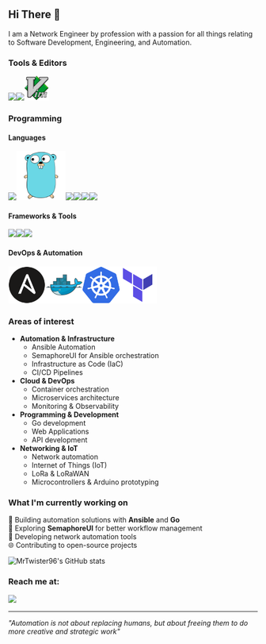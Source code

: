 
## Hi There 👋

I am a Network Engineer by profession with a passion for all things relating to Software Development, Engineering, and Automation.

### Tools & Editors
<code><img height="50" src="https://camo.githubusercontent.com/3913c59c7057f9c9a7f79d63c9753930e69790c8f90fbb375a78686e96165d29/68747470733a2f2f6564656e742e6769746875622e696f2f537570657254696e7949636f6e732f696d616765732f7376672f76697375616c73747564696f636f64652e737667"></code><code><img height="50" src="https://camo.githubusercontent.com/b079fe922f00c4b86f1b724fbc2e8141c468794ce8adbc9b7456e5e1ad09c622/68747470733a2f2f6564656e742e6769746875622e696f2f537570657254696e7949636f6e732f696d616765732f7376672f6769746875622e737667"></code><code><img height="50" src="https://raw.githubusercontent.com/devicons/devicon/master/icons/vim/vim-original.svg"></code>

### Programming
#### Languages
<code><img height="100" src="https://camo.githubusercontent.com/aa96ee3a3352c9c3c2161d3e95698d0885a277ab85d617fe77912627d37a3959/68747470733a2f2f6564656e742e6769746875622e696f2f537570657254696e7949636f6e732f696d616765732f7376672f707974686f6e2e737667"></code><code><img height="100" src="https://raw.githubusercontent.com/devicons/devicon/master/icons/go/go-original.svg"></code><code><img height="75" src="https://camo.githubusercontent.com/9496882abd182958bcea4238ab44f7eb8928d7a4144c150f18f6c55ceb9b4490/68747470733a2f2f6564656e742e6769746875622e696f2f537570657254696e7949636f6e732f696d616765732f7376672f6a6176617363726970742e737667"></code><code><img height="50" src="https://camo.githubusercontent.com/1141fa873ae7371cd6b723fef0cd57ca14923123983844571416854b7f5e8fb6/68747470733a2f2f6564656e742e6769746875622e696f2f537570657254696e7949636f6e732f696d616765732f7376672f63706c7573706c75732e737667"></code><code><img height="50" src="https://camo.githubusercontent.com/72e5df59529a42423d671ba4c02bfb327d917517bfff18595c5e5dc17a5abece/68747470733a2f2f6564656e742e6769746875622e696f2f537570657254696e7949636f6e732f696d616765732f7376672f68746d6c352e737667"></code><code><img height="50" src="https://camo.githubusercontent.com/b788527f604d8e727fcc90d721984125bced85c8a1c9f8da69c6c4a3e51df3c5/68747470733a2f2f6564656e742e6769746875622e696f2f537570657254696e7949636f6e732f696d616765732f7376672f637373332e737667"></code>

#### Frameworks & Tools
<code><img height="75" src="https://camo.githubusercontent.com/a499f82c059b2fd21339974a9a7dfe2b72180faa14c9d420c02806c2e9b4362e/68747470733a2f2f6564656e742e6769746875622e696f2f537570657254696e7949636f6e732f696d616765732f7376672f646a616e676f70726f6a6563742e737667"></code><code><img height="75" src="https://camo.githubusercontent.com/98ce3f27aec475c03ad0441a7d4092f6b956814c7adc7f0049689dccedb82f1d/68747470733a2f2f6564656e742e6769746875622e696f2f537570657254696e7949636f6e732f696d616765732f7376672f72656163742e737667"></code><code><img height="75" src="https://camo.githubusercontent.com/9c5e7333f1c4ac09c07988ceda17508df89b6830fe0b8fb416c4be19c5841578/68747470733a2f2f6564656e742e6769746875622e696f2f537570657254696e7949636f6e732f696d616765732f7376672f7675652e737667"></code>

#### DevOps & Automation
<code><img height="75" src="https://raw.githubusercontent.com/devicons/devicon/master/icons/ansible/ansible-original.svg"></code><code><img height="75" src="https://raw.githubusercontent.com/devicons/devicon/master/icons/docker/docker-original.svg"></code><code><img height="75" src="https://raw.githubusercontent.com/devicons/devicon/master/icons/kubernetes/kubernetes-plain.svg"></code><code><img height="75" src="https://raw.githubusercontent.com/devicons/devicon/master/icons/terraform/terraform-original.svg"></code>

### Areas of interest
* **Automation & Infrastructure**
	* Ansible Automation
	* SemaphoreUI for Ansible orchestration
	* Infrastructure as Code (IaC)
	* CI/CD Pipelines
* **Cloud & DevOps**
	* Container orchestration
	* Microservices architecture
	* Monitoring & Observability
* **Programming & Development**
	* Go development
	* Web Applications
	* API development
* **Networking & IoT**
	* Network automation
	* Internet of Things (IoT)
	* LoRa & LoRaWAN
	* Microcontrollers & Arduino prototyping

### What I'm currently working on
🔨 Building automation solutions with **Ansible** and **Go**  
🚀 Exploring **SemaphoreUI** for better workflow management  
📡 Developing network automation tools  
🌐 Contributing to open-source projects

![MrTwister96's GitHub stats](https://github-readme-stats.vercel.app/api?username=MrTwister96&show_icons=true&theme=github_dark)

### Reach me at:

[<img height="30" src="https://camo.githubusercontent.com/c8a9c5b414cd812ad6a97a46c29af67239ddaeae08c41724ff7d945fb4c047e5/68747470733a2f2f6564656e742e6769746875622e696f2f537570657254696e7949636f6e732f696d616765732f7376672f6c696e6b6564696e2e737667">](https://www.linkedin.com/in/schalkolivier/)

---
*"Automation is not about replacing humans, but about freeing them to do more creative and strategic work"*


